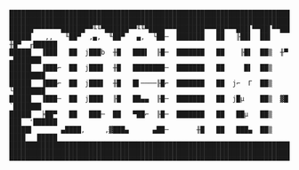 
    ████████████████████████████████████████████████████████████████████████████████
    ████████████████████████████████████████████████████████████████████████████████
    ██████▀▀▀▀▀▀▀██████▀▀╙╙▀██████▀▀╙╙▀████▀▀▀███████▀▀▀██▀▀▀███▌▀▀██▌▀▀████▀▀▀█████
    █████▌   ,,   ╙██▀  ,▄,  ╙██▀   ▄,  └██─  ███████   ██   ╟██▌  ██▌  ╫█▀  ╓██████
    █████▌  ▐███   ██  j███b  ╫█   ███▌  ╟█─  ███████   ██    ╟█▌  ██▒  ╫▀  ▄███████
    █████▌  ▐███⌐  ██  j███▌  ╫█   ████████─  ███████   ██     █▌  ██▒     █████████
    █████▌  ▐███⌐  ██  j███▌  ╫█   █▌────╟█⌐  ███████   ██  j⌐  Γ  ██▒     └████████
    █████▌  ▐███─  ██  j███▌  ╟█   ██▄▄  ╟█─  ███████   ██  j█µ    ██▒  ▓█  `███████
    █████▌  ╞██▀   ██   ███─  ██   ▀██⌐  ╟█─  ███████   ██   ██µ   ██▒  ███  '██████
    █████▌       ▄████,     ,▓███▄      ▄██─       ╫█   ██   ███▄  ██▒  ████   █████
    ████████████████████████████████████████████████████████████████████████████████
    ████████████████████████████████████████████████████████████████████████████████
    ▀▀▀▀▀▀▀▀▀▀▀▀▀▀▀▀▀▀▀▀▀▀▀▀▀▀▀▀▀▀▀▀▀▀▀▀▀▀▀▀▀▀▀▀▀▀▀▀▀▀▀▀▀▀▀▀▀▀▀▀▀▀▀▀▀▀▀▀▀▀▀▀▀▀▀▀▀▀▀▀
